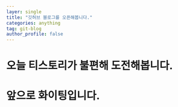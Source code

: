 ```yaml
---
layer: single
title: "깃허브 블로그를 오픈해봅니다."
categories: anything
tag: git-blog
author_profile: false
---
```


# 오늘 티스토리가 불편해 도전해봅니다.

# 앞으로 화이팅입니다.
